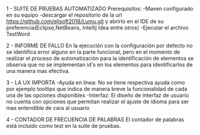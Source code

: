 1 - SUITE DE PRUEBAS AUTOMATIZADO
Prerequisitos: 
-Maven configurado en su equipo
-descargar el repositorio de la url https://github.com/elisoft2018/Lumu.git y abrirlo en el IDE de su preferencia(Eclipse,NetBeans, Intellij Idea entre otros)
-Ejecutar el archivo TestWord

2 - INFORME DE FALLO
En la ejecución con la configuración por defecto no se identifica error alguno en la parte funcional, pero en el momento de realizar el proceso de automatización
para la identificación de elementos se observa que no se implementan id's en los elementos para identificarlos de una manera mas efectiva.

3 - LA UX IMPORTA
-Ayuda en línea: No se tiene respectiva ayuda como por ejemplo tooltips que indica de manera breve la funcionalidad de cada una de las opciones disponibles
-Interfaz: El diseño de interfaz de usuario no cuenta con opciones que permitan realizar el ajuste de idioma para ser mas entendible de cara al usuario

4 - CONTADOR DE FRECUENCIA DE PALABRAS
El contador de palabras está incluido como test en la suite de pruebas.

